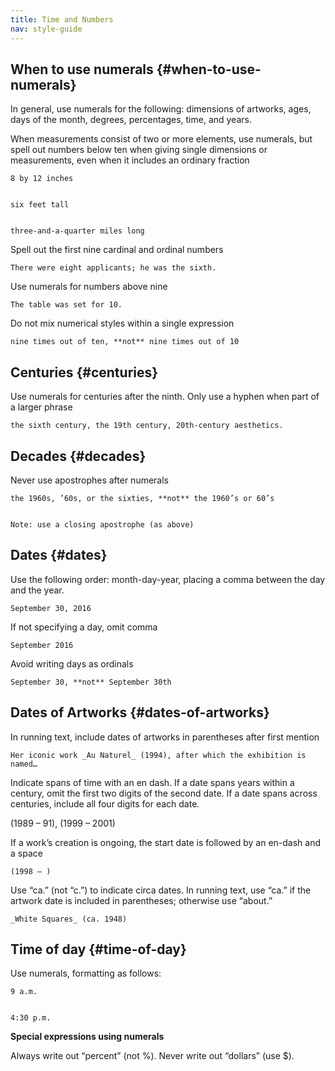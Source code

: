 ```yaml
---
title: Time and Numbers
nav: style-guide
---
```


## When to use numerals {#when-to-use-numerals}

In general, use numerals for the following: dimensions of artworks, ages, days of the month, degrees, percentages, time, and years.

When measurements consist of two or more elements, use numerals, but spell out numbers below ten when giving single dimensions or measurements, even when it includes an ordinary fraction


    8 by 12 inches


    six feet tall


    three-and-a-quarter miles long

Spell out the first nine cardinal and ordinal numbers


    There were eight applicants; he was the sixth.

Use numerals for numbers above nine


    The table was set for 10.

Do not mix numerical styles within a single expression


    nine times out of ten, **not** nine times out of 10


## Centuries {#centuries}

Use numerals for centuries after the ninth. Only use a hyphen when part of a larger phrase


    the sixth century, the 19th century, 20th-century aesthetics.


## Decades {#decades}

Never use apostrophes after numerals


    the 1960s, ’60s, or the sixties, **not** the 1960’s or 60’s


    Note: use a closing apostrophe (as above)


## Dates {#dates}

Use the following order: month-day-year, placing a comma between the day and the year.


    September 30, 2016

If not specifying a day, omit comma


    September 2016

Avoid writing days as ordinals


    September 30, **not** September 30th


## Dates of Artworks {#dates-of-artworks}

In running text, include dates of artworks in parentheses after first mention


    Her iconic work _Au Naturel_ (1994), after which the exhibition is named…

Indicate spans of time with an en dash. If a date spans years within a century, omit the first two digits of the second date. If a date spans across centuries, include all four digits for each date.

(1989 – 91), (1999 – 2001)

If a work’s creation is ongoing, the start date is followed by an en-dash and a space


    (1998 – )

Use “ca.” (not “c.”) to indicate circa dates. In running text, use “ca.” if the artwork date is included in parentheses; otherwise use “about.”


    _White Squares_ (ca. 1948)


## Time of day {#time-of-day}

Use numerals, formatting as follows:


    9 a.m.


    4:30 p.m.

**Special expressions using numerals**

Always write out “percent” (not %). Never write out “dollars” (use $).
